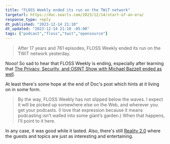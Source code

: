 ```yaml
---
title: "FLOSS Weekly ended its run on the TWiT network"
targeturl: https://doc.searls.com/2023/12/14/start-of-an-era/
response_type: reply
dt_published: "2023-12-14 21:10"
dt_updated: "2023-12-14 21:10 -05:00"
tags: ["podcast","floss","twit","opensource"]
---
```


> After 17 years and 761 episodes, FLOSS Weekly ended its run on the TWiT network yesterday.

Nooo! So sad to hear that FLOSS Weekly is ending, especially after learning that [The Privacy, Security, and OSINT Show with Michael Bazzell ended as well](/feed/farewell-privacy-security-osint-podcast). 

At least there's some hope at the end of Doc's post which hints at it living on in some form.

> By the way, FLOSS Weekly has not slipped below the waves. I expect it will be picked up somewhere else on the Web, and wherever you get your podcasts. (I love that expression because it means podcasting isn’t walled into some giant’s garden.) When that happens, I’ll point to it here.

In any case, it was good while it lasted. Also, there's still [Reality 2.0](https://www.reality2cast.com/) where the guests and topics are just as interesting and entertaining. 
